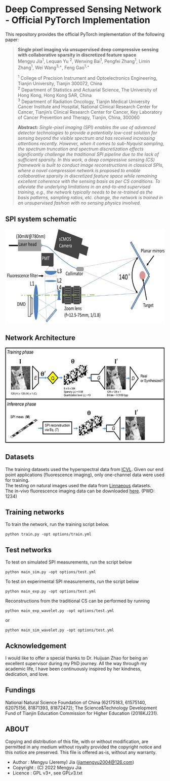 # Deep Compressed Sensing Network - Official PyTorch Implementation

This repository provides the official PyTorch implementation of the following paper:
> **Single pixel imaging via unsupervised deep compressive sensing with collaborative sparsity in discretized feature space**<br>
> Mengyu Jia<sup>1</sup>, Lequan Yu <sup>2</sup>, Wenxing Bai<sup>1</sup>, Pengfei Zhang<sup>1</sup>, Limin Zhang<sup>1</sup>, Wei Wang<sup>3,+</sup>, Feng Gao<sup>1,+</sup> <br/>
>
> <sup>1</sup> College of Precision Instrument and Optoelectronics Engineering, Tianjin University, Tianjin 300072, China <br>
> <sup>2</sup> Department of Statistics and Actuarial Science, The University of Hong Kong, Hong Kong SAR, China <br/>
> <sup>3</sup> Department of Radiation Oncology, Tianjin Medical University Cancer Institute and Hospital, National Clinical Research Center for Cancer, Tianjin’s Clinical Research Center for Cancer, Key Laboratory of Cancer Prevention and Therapy, Tianjin, China, 300060 <br>
> 
> **Abstract:**  _Single-pixel imaging (SPI) enables the use of advanced detector technologies to provide a potentially low-cost solution for sensing beyond the visible spectrum and has received increasing attentions recently. However, when it comes to sub-Nyquist sampling, the spectrum truncation and spectrum discretization effects significantly challenge the traditional SPI pipeline due to the lack of sufficient sparsity. In this work, a deep compressive sensing (CS) framework is built to conduct image reconstructions in classical SPIs, where a novel compression network is proposed to enable collaborative sparsity in discretized feature space while remaining excellent coherence with the sensing basis as per CS conditions. To alleviate the underlying limitations in an end-to-end supervised training, e.g., the network typically needs to be re-trained as the basis patterns, sampling ratios, etc. change, the network is trained in an unsupervised fashion with no sensing physics involved._

## SPI system schematic

<img src="https://github.com/Jeremy-jia2021/deep-compressive-sensing/blob/master/imgs/4.jpg" width="600" height="300"/>


## Network Architecture

<img src="https://github.com/Jeremy-jia2021/deep-compressive-sensing/blob/master/imgs/1.jpg" width="600" height="300"/>


## Datasets
The training datasets used the hyperspectral data from [ICVL](http://icvl.cs.bgu.ac.il/hyperspectral-imaging/). Given our end point applications (fluorescence imaging), only one-channel data were used for training. <br>
The testing on natural images used the data from [Linnaeous](http://localhost:6001/#images) datasets. <br>
The in-vivo fluorescence imaging data can be downloaded [here](https://pan.baidu.com/s/1EiF5YkjjWnM7tHEG711l7g). (PWD: 1234) <br>

## Training networks
To train the network, run the training script below.
```
python train.py -opt options/train.yml
```

## Test networks
To test on simulated SPI measurements, run the script below<br>
```
python main_sim.py -opt options/test.yml
```

To test on experimental SPI measurements, run the script below<br>
```
python main_exp.py -opt options/test.yml
```

Reconstructions from the traditional CS can be performed by running <br>
```
python main_exp_wavelet.py -opt options/test.yml 
```
or
```
python main_sim_wavelet.py -opt options/test.yml
```
## Acknowledgement
I would like to offer a special thanks to Dr. Huijuan Zhao for being an excellent supervisor during my PhD journey. All the way through my academic life, I have been continuously inspired by her kindness, dedication, and love.

## Fundings
National Natural Science Foundation of China (62175183, 61575140, 62075156, 81871393, 81872472); The Science&Technology Development Fund of Tianjin Education Commission for Higher Education (2018KJ231).
## ABOUT
Copying and distribution of this file, with or without modification,
are permitted in any medium without royalty provided the copyright
notice and this notice are preserved. This file is offered as-is,
without any warranty.

* Author    : Mengyu (Jeremy) Jia (jiamengyu2004@126.com)
* Copyright : (C) 2022 Mengyu Jia
* Licence   : GPL v3+, see GPLv3.txt

